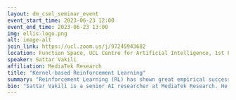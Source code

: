 ```yaml
---
layout: dm_csml_seminar_event
event_start_time: 2023-06-23 12:00
event_end_time: 2023-06-23 13:00
img: ellis-logo.png
alt: image-alt
join_link: https://ucl.zoom.us/j/97245943682
location: Function Space, UCL Centre for Artificial Intelligence, 1st Floor, 90 High Holborn, London WC1V 6BH
speaker: Sattar Vakili
affiliation: MediaTek Research
title: "Kernel-based Reinforcement Learning"
summary: "Reinforcement Learning (RL) has shown great empirical success in various settings with complex models and large state-action spaces. However, the existing analytical results typically focus on settings with a small number of state-actions or simple models, such as linearly modeled state-action value functions. To derive RL policies that efficiently handle large state-action spaces with more general value functions, some recent works have explored nonlinear function approximation using kernel ridge regression. In this talk, we examine existing results in this RL setting, analytical tools, their limitations and some open problems. Moreover, we introduce a kernel based optimistic least-squares value iteration policy that achieves order optimal regret bounds for a common class of kernels."
bio: "Sattar Vakili is a senior AI researcher at MediaTek Research. He specializes in problems involving sequential decision-making in uncertain environments, with a focus on optimization, bandit and reinforcement learning, kernel-based modeling, and neural networks. Before joining MediaTek Research, Sattar worked at Secondmind.ai, a research lab in Cambridge, UK, led by Professor Carl Rasmussen, Cambridge University. There, he gained expertise in kernel-based and Gaussian process models. Prior to that, he was a postdoc at Princeton University, and he earned his PhD under the supervision of Professor Qing Zhao at Cornell University in 2017."
---
```

